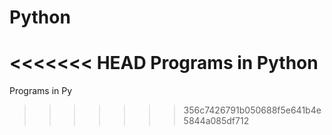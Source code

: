 # Python
<<<<<<< HEAD
Programs in Python
=======
Programs in Py
>>>>>>> 356c7426791b050688f5e641b4e5844a085df712
